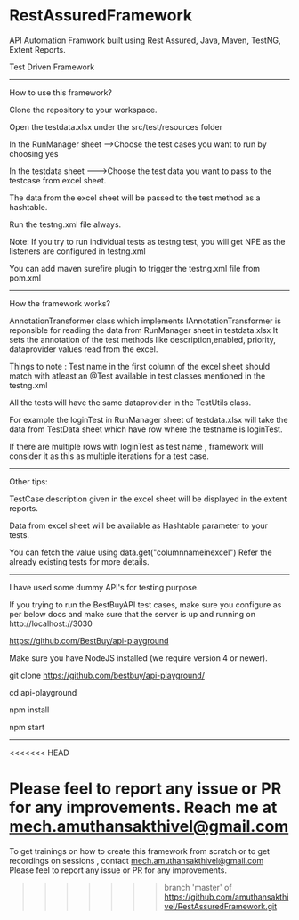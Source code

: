 # RestAssuredFramework 

API Automation Framwork built using Rest Assured, Java, Maven, TestNG, Extent Reports.

Test Driven Framework

****************************************************************************

How to use this framework?

Clone the repository to your workspace.

Open the testdata.xlsx under the src/test/resources folder

In the RunManager sheet -->Choose the test cases you want to run by choosing yes

In the testdata sheet --->Choose the test data you want to pass to the testcase from excel sheet.

The data from the excel sheet will be passed to the test method as a hashtable.

Run the testng.xml file always.

Note: If you try to run individual tests as testng test, you will get NPE as the listeners are configured in testng.xml

You can add maven surefire plugin to trigger the testng.xml file from pom.xml

******************************************************************************
How the framework works?

AnnotationTransformer class which implements IAnnotationTransformer is reponsible for reading the data from RunManager sheet in testdata.xlsx It sets the annotation of the test methods like description,enabled, priority, dataprovider values read from the excel.

Things to note : Test name in the first column of the excel sheet should match with atleast an @Test available in test classes mentioned in the testng.xml

All the tests will have the same dataprovider in the TestUtils class.

For example the loginTest in RunManager sheet of testdata.xlsx will take the data from TestData sheet which have row where the testname is loginTest. 

If there are multiple rows with loginTest as test name , framework will consider it as this as multiple iterations for a test case.


******************************************************************************
Other tips:

TestCase description given in the excel sheet will be displayed in the extent reports.

Data from excel sheet will be available as Hashtable parameter to your tests. 

You can fetch the value using data.get("columnnameinexcel") Refer the already existing tests for more details.

*******************************************************************************

I have used some dummy API's for testing purpose. 

If you trying to run the BestBuyAPI test cases, make sure you configure as per below docs and make sure that the server is up and running on http://localhost://3030

https://github.com/BestBuy/api-playground

Make sure you have NodeJS installed (we require version 4 or newer).

git clone https://github.com/bestbuy/api-playground/

cd api-playground

npm install

npm start


******************************************************************************
<<<<<<< HEAD

Please feel to report any issue or PR for any improvements. Reach me at mech.amuthansakthivel@gmail.com
=======
To get trainings on how to create this framework from scratch or to get recordings on sessions , contact mech.amuthansakthivel@gmail.com
Please feel to report any issue or PR for any improvements.
>>>>>>> branch 'master' of https://github.com/amuthansakthivel/RestAssuredFramework.git
